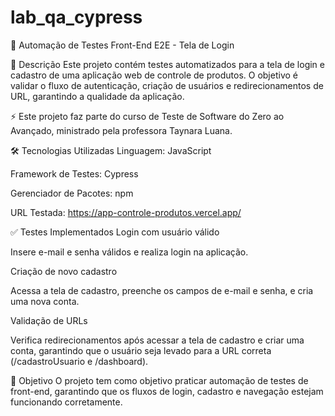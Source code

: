 # lab_qa_cypress

🧪 Automação de Testes Front-End E2E - Tela de Login

📄 Descrição
Este projeto contém testes automatizados para a tela de login e cadastro de uma aplicação web de controle de produtos. O objetivo é validar o fluxo de autenticação, criação de usuários e redirecionamentos de URL, garantindo a qualidade da aplicação.

⚡ Este projeto faz parte do curso de Teste de Software do Zero ao Avançado, ministrado pela professora Taynara Luana.

🛠️ Tecnologias Utilizadas
Linguagem: JavaScript

Framework de Testes: Cypress

Gerenciador de Pacotes: npm

URL Testada: https://app-controle-produtos.vercel.app/

✅ Testes Implementados
Login com usuário válido

Insere e-mail e senha válidos e realiza login na aplicação.

Criação de novo cadastro

Acessa a tela de cadastro, preenche os campos de e-mail e senha, e cria uma nova conta.

Validação de URLs

Verifica redirecionamentos após acessar a tela de cadastro e criar uma conta, garantindo que o usuário seja levado para a URL correta (/cadastroUsuario e /dashboard).

📌 Objetivo
O projeto tem como objetivo praticar automação de testes de front-end, garantindo que os fluxos de login, cadastro e navegação estejam funcionando corretamente.
